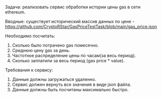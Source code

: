 
Задача: реализовать сервис обработки истории цены gas в сети ethereum.

Вводные: существует исторический массив данных по цене -
https://github.com/CryptoRStar/GasPriceTestTask/blob/main/gas_price.json

Необходимо посчитать:
1) Сколько было потрачено gas помесячно.
2) Среднюю цену gas за день.
3) Частотное распределение цены по часам(за весь период).
4) Сколько заплатили за весь период (gas price * value).

Требования к сервису:
1) Данные должны загружаться удаленно.
2) Сервис должен вернуть все значения в виде json файла.
3) Данные должны быть посчитаны максимально быстро.